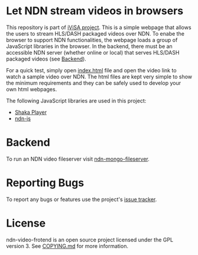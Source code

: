 # Let NDN stream videos in browsers

This repository is part of [iViSA project](https://ivisa.named-data.net).
This is a simple webpage that allows the users to stream HLS/DASH packaged videos
over NDN. To enabe the browser to support NDN functionalities, the webpage loads
a group of JavaScript libraries in the browser.
In the backend, there must be an accessible NDN server (whether online or local) that serves HLS/DASH
packaged videos (see [Backend](#backend)).

For a quick test, simply open [index.html](index.html) file and open the video link to watch a
sample video over NDN. The html files are kept very simple to show the minimum requirements and
they can be safely used to develop your own html webpages.

The following JavaScript libraries are used in this project:
- [Shaka Player](https://github.com/google/shaka-player)
- [ndn-js](https://github.com/named-data/ndn-js)

# Backend
To run an NDN video fileserver visit [ndn-mongo-fileserver](https://github.com/chavoosh/ndn-mongo-fileserver).

# Reporting Bugs
To report any bugs or features use the project's [issue tracker](https://github.com/chavoosh/ndn-video-frontend/issues).

# License
ndn-video-frotend is an open source project licensed under the GPL version 3. See [COPYING.md](COPYING.md)
for more information.
